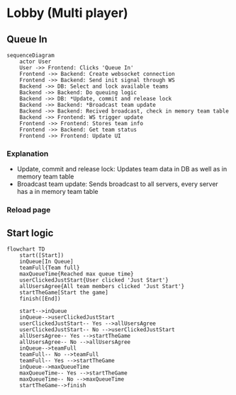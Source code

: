 # Lobby (Multi player)
## Queue In
```mermaid
sequenceDiagram
    actor User
    User ->> Frontend: Clicks 'Queue In'
    Frontend ->> Backend: Create websocket connection 
    Frontend ->> Backend: Send init signal through WS
    Backend ->> DB: Select and lock available teams 
    Backend ->> Backend: Do queuing logic
    Backend ->> DB: *Update, commit and release lock
    Backend ->> Backend: *Broadcast team update
    Backend ->> Backend: Recived broadcast, check in memory team table
    Backend ->> Frontend: WS trigger update
    Frontend ->> Frontend: Stores team info
    Frontend ->> Backend: Get team status
    Frontend ->> Frontend: Update UI
```
### Explanation
- Update, commit and release lock: Updates team data in DB as well as in memory team table
- Broadcast team update: Sends broadcast to all servers, every server has a in memory team table

### Reload page

## Start logic
```mermaid
flowchart TD
    start([Start])
    inQueue[In Queue]
    teamFull{Team full} 
    maxQueueTime{Reached max queue time} 
    userClickedJustStart{User clicked 'Just Start'} 
    allUsersAgree{All team members clicked 'Just Start'} 
    startTheGame[Start the game]
    finish([End])
    
    start-->inQueue
    inQueue-->userClickedJustStart
    userClickedJustStart-- Yes -->allUsersAgree
    userClickedJustStart-- No -->userClickedJustStart
    allUsersAgree-- Yes -->startTheGame
    allUsersAgree-- No -->allUsersAgree
    inQueue-->teamFull
    teamFull-- No -->teamFull
    teamFull-- Yes -->startTheGame
    inQueue-->maxQueueTime
    maxQueueTime-- Yes -->startTheGame
    maxQueueTime-- No -->maxQueueTime
    startTheGame-->finish
```
